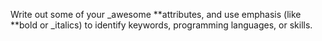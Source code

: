 Write out some of your _awesome **attributes, and use emphasis (like **bold or _italics) to identify keywords, programming languages, or skills. 
